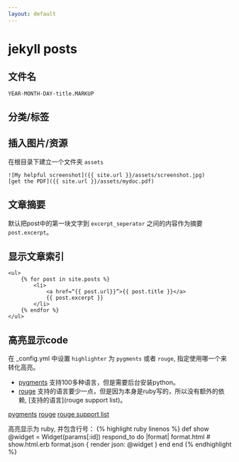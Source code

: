 ```yaml
---
layout: default
---
```


jekyll posts
============

文件名
-----
    YEAR-MONTH-DAY-title.MARKUP

分类/标签
--------



插入图片/资源
-------------

在根目录下建立一个文件夹 `assets`

    ![My helpful screenshot]({{ site.url }}/assets/screenshot.jpg)
    [get the PDF]({{ site.url }}/assets/mydoc.pdf)


文章摘要
--------
默认把post中的第一块文字到 `excerpt_seperator` 之间的内容作为摘要 `post.excerpt`。

显示文章索引
-----------
    <ul>
        {% for post in site.posts %}
            <li>
                <a href=“{{ post.url}}”>{{ post.title }}</a>
                {{ post.excerpt }}
            </li>
        {% endfor %}
    </ul>

高亮显示code
------------
在 _config.yml 中设置 `highlighter` 为 `pygments` 或者 `rouge`, 指定使用哪一个来转化高亮。

* [pygments]() 支持100多种语言，但是需要后台安装python。
* [rouge]() 支持的语言要少一点，但是因为本身是ruby写的，所以没有额外的依赖, [支持的语言](rouge support list)。

 [pygments](http://pygments.org/)
 [rouge](https://github.com/jayferd/rouge)
 [rouge support list](http://rouge.jayferd.us/demo)


高亮显示为 ruby, 并包含行号：
    {% highlight ruby linenos %}
    def show
      @widget = Widget(params[:id])
      respond_to do |format|
        format.html # show.html.erb
        format.json { render json: @widget }
      end
    end
    {% endhighlight %}

